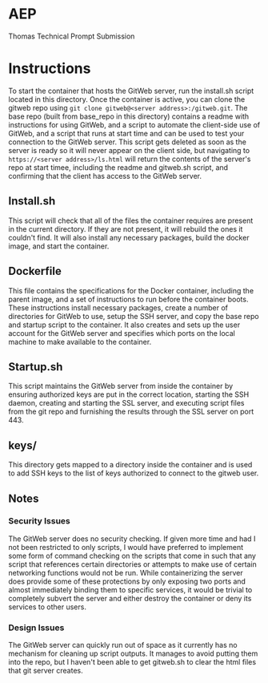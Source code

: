 # AEP
Thomas Technical Prompt Submission

# Instructions
To start the container that hosts the GitWeb server, run the install.sh script located in this directory. Once the container is active, you can clone the gitweb repo using `git clone gitweb@<server address>:/gitweb.git`. The base repo (built from base_repo in this directory) contains a readme with instructions for using GitWeb, and a script to automate the client-side use of GitWeb, and a script that runs at start time and can be used to test your connection to the GitWeb server. This script gets deleted as soon as the server is ready so it will never appear on the client side, but navigating to `https://<server address>/ls.html` will return the contents of the server's repo at start timee, including the readme and gitweb.sh script, and confirming that the client has access to the GitWeb server.

## Install.sh
This script will check that all of the files the container requires are present in the current directory. If they are not present, it will rebuild the ones it couldn't find. It will also install any necessary packages, build the docker image, and start the container.

## Dockerfile
This file contains the specifications for the Docker container, including the parent image, and a set of instructions to run before the container boots. These instructions install necessary packages, create a number of directories for GitWeb to use, setup the SSH server, and copy the base repo and startup script to the container. It also creates and sets up the user account for the GitWeb server and specifies which ports on the local machine to make available to the container.

## Startup.sh
This script maintains the GitWeb server from inside the container by ensuring authorized keys are put in the correct location, starting the SSH daemon, creating and starting the SSL server, and executing script files from the git repo and furnishing the results through the SSL server on port 443.

## keys/
This directory gets mapped to a directory inside the container and is used to add SSH keys to the list of keys authorized to connect to the gitweb user.

## Notes
### Security Issues
The GitWeb server does no security checking. If given more time and had I not been restricted to only scripts, I would have preferred to implement some form of command checking on the scripts that come in such that any script that references certain directories or attempts to make use of certain networking functions would not be run.
While containerizing the server does provide some of these protections by only exposing two ports and almost immediately binding them to specific services, it would be trivial to completely subvert the server and either destroy the container or deny its services to other users.
### Design Issues
The GitWeb server can quickly run out of space as it currently has no mechanism for cleaning up script outputs. It manages to avoid putting them into the repo, but I haven't been able to get gitweb.sh to clear the html files that git server creates.
